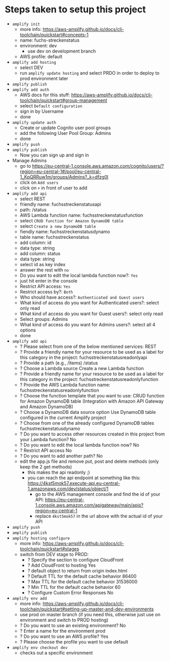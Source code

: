 # Steps taken to setup this project
* `amplify init`
    * more info: https://aws-amplify.github.io/docs/cli-toolchain/quickstart#concepts-1
    * name: fuchs-streckenstatus
    * environment: dev
        * use dev on development branch
    * AWS profile: default
* `amplify add hosting`
    * select DEV
    * run `amplify update hosting` and select PRDO in order to deploy to prod environment later
* `amplify publish`
* `amplify add auth`
    * AWS docs for this stuff: https://aws-amplify.github.io/docs/cli-toolchain/quickstart#group-management
    * select `Default configuration`
    * sign in by Username
    * done
* `amplify update auth`
    * Create or update Cognito user pool groups
    * add the following User Pool Group: Admins
    * done
* `amplify push`
* `amplify publish`
    * Now you can sign up and sign in
* Manage Admins
    * go to https://eu-central-1.console.aws.amazon.com/cognito/users/?region=eu-central-1#/pool/eu-central-1_KpQRRuw1m/groups/Admins?_k=dfzg0l
    * click on `Add users`
    * click on `+` in front of user to add
* `amplify add api`
    * select REST
    * friendly name: fuchsstreckenstatusapi
    * path: /status
    * AWS Lambda function name: fuchsstreckenstatusfunction
    * select `CRUD function for Amazon DynamoDB table`
    * select `Create a new DynamoDB table`
    * fiendly name: fuchsstreckenstatusdynamo
    * table name: fuchsstreckenstatus
    * add column: id
    * data type: string
    * add column: status
    * data type: string
    * select id as key index
    * answer the rest with `no`
    * Do you want to edit the local lambda function now?: `Yes`
    * just hit enter in the console
    * Restrict API access: `Yes`
    * Restrict access by?: `Both`
    * Who should have access?: `Authenticated and Guest users`
    * What kind of access do you want for Authenticated users?: select only read
    * What kind of access do you want for Guest users?: select only read
    * Select groups: Admins
    * What kind of access do you want for Admins users?: select all 4 options
    * done
* `amplify add api`
    * ? Please select from one of the below mentioned services: REST
    * ? Provide a friendly name for your resource to be used as a label for this category in the project: fuchsstreckenstatusreadonlyapi
    * ? Provide a path (e.g., /items) /status
    * ? Choose a Lambda source Create a new Lambda function
    * ? Provide a friendly name for your resource to be used as a label for this category in the project: fuchsstreckenstatusreadonlyfunction
    * ? Provide the AWS Lambda function name: fuchsstreckenstatusreadonlyfunction
    * ? Choose the function template that you want to use: CRUD function for Amazon DynamoDB table (Integration with Amazon API Gateway and Amazon DynamoDB)
    * ? Choose a DynamoDB data source option Use DynamoDB table configured in the current Amplify project
    * ? Choose from one of the already configured DynamoDB tables fuchsstreckenstatusdynamo
    * ? Do you want to access other resources created in this project from your Lambda function? No
    * ? Do you want to edit the local lambda function now? No
    * ? Restrict API access No
    * ? Do you want to add another path? No
    * edit the app.js file and remove put, post and delete methods (only keep the 2 get methods)
        * this makes the api readonly ;)
        * you can reach the api endpoint at something like this: https://4kst5mok57.execute-api.eu-central-1.amazonaws.com/dev/status/object/1
            * go to the AWS management console and find the id of your API: https://eu-central-1.console.aws.amazon.com/apigateway/main/apis?region=eu-central-1
            * replace `4kst5mok57` in the url above with the actual id of your API
* `amplify push`
* `amplify publish`
* `amplify hosting configure`
    * more info: https://aws-amplify.github.io/docs/cli-toolchain/quickstart#stages
    * switch from DEV stage to PROD:
        * ? Specify the section to configure CloudFront
        * ? Add CloudFront to hosting Yes
        * ? default object to return from origin index.html
        * ? Default TTL for the default cache behavior 86400
        * ? Max TTL for the default cache behavior 31536000
        * ? Min TTL for the default cache behavior 60
        * ? Configure Custom Error Responses No
* `amplify env add`
    * more info: https://aws-amplify.github.io/docs/cli-toolchain/quickstart#setting-up-master-and-dev-environments
    * use prod on master branch (if you need this, otherwise just use on environment and switch to PROD hosting)
    * ? Do you want to use an existing environment? No
    * ? Enter a name for the environment prod
    * ? Do you want to use an AWS profile? Yes
    * ? Please choose the profile you want to use default
* `amplify env checkout dev`
    * checks out a specific environment